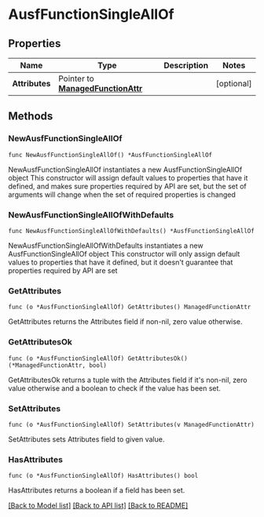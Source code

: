 # AusfFunctionSingleAllOf

## Properties

Name | Type | Description | Notes
------------ | ------------- | ------------- | -------------
**Attributes** | Pointer to [**ManagedFunctionAttr**](ManagedFunction-Attr.md) |  | [optional] 

## Methods

### NewAusfFunctionSingleAllOf

`func NewAusfFunctionSingleAllOf() *AusfFunctionSingleAllOf`

NewAusfFunctionSingleAllOf instantiates a new AusfFunctionSingleAllOf object
This constructor will assign default values to properties that have it defined,
and makes sure properties required by API are set, but the set of arguments
will change when the set of required properties is changed

### NewAusfFunctionSingleAllOfWithDefaults

`func NewAusfFunctionSingleAllOfWithDefaults() *AusfFunctionSingleAllOf`

NewAusfFunctionSingleAllOfWithDefaults instantiates a new AusfFunctionSingleAllOf object
This constructor will only assign default values to properties that have it defined,
but it doesn't guarantee that properties required by API are set

### GetAttributes

`func (o *AusfFunctionSingleAllOf) GetAttributes() ManagedFunctionAttr`

GetAttributes returns the Attributes field if non-nil, zero value otherwise.

### GetAttributesOk

`func (o *AusfFunctionSingleAllOf) GetAttributesOk() (*ManagedFunctionAttr, bool)`

GetAttributesOk returns a tuple with the Attributes field if it's non-nil, zero value otherwise
and a boolean to check if the value has been set.

### SetAttributes

`func (o *AusfFunctionSingleAllOf) SetAttributes(v ManagedFunctionAttr)`

SetAttributes sets Attributes field to given value.

### HasAttributes

`func (o *AusfFunctionSingleAllOf) HasAttributes() bool`

HasAttributes returns a boolean if a field has been set.


[[Back to Model list]](../README.md#documentation-for-models) [[Back to API list]](../README.md#documentation-for-api-endpoints) [[Back to README]](../README.md)


